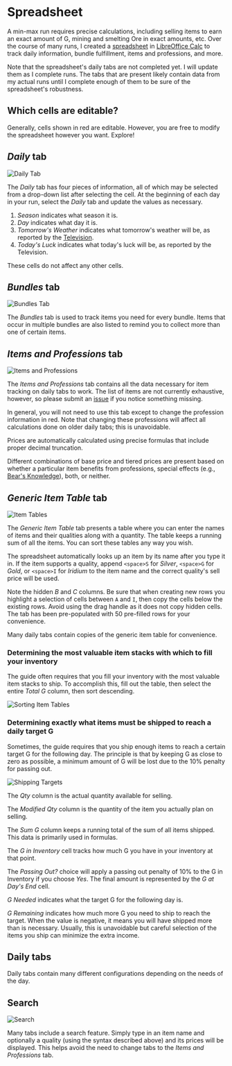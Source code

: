 # Spreadsheet

A min-max run requires precise calculations, including selling items to earn an exact amount of G, mining and smelting Ore in exact amounts, etc. Over the course of many runs, I created a [spreadsheet](min-max.ods) in [LibreOffice Calc](https://www.libreoffice.org/download/download) to track daily information, bundle fulfillment, items and professions, and more.

Note that the spreadsheet's daily tabs are not completed yet. I will update them as I complete runs. The tabs that are present likely contain data from my actual runs until I complete enough of them to be sure of the spreadsheet's robustness.

## Which cells are editable?

Generally, cells shown in red are editable. However, you are free to modify the spreadsheet however you want. Explore!

## *Daily* tab

![Daily Tab](images/daily-tab.png)

The *Daily* tab has four pieces of information, all of which may be selected from a drop-down list after selecting the cell. At the beginning of each day in your run, select the *Daily* tab and update the values as necessary.

1. *Season* indicates what season it is.
2. *Day* indicates what day it is.
3. *Tomorrow's Weather* indicates what tomorrow's weather will be, as reported by the [Television](https://stardewvalleywiki.com/Television).
4. *Today's Luck* indicates what today's luck will be, as reported by the Television.

These cells do not affect any other cells.

## *Bundles* tab

![Bundles Tab](images/bundles-tab.png)

The *Bundles* tab is used to track items you need for every bundle. Items that occur in multiple bundles are also listed to remind you to collect more than one of certain items.

## *Items and Professions* tab

![Items and Professions](images/items-and-professions-tab.png)

The *Items and Professions* tab contains all the data necessary for item tracking on daily tabs to work. The list of items are not currently exhaustive, however, so please submit an [issue](https://github.com/nathan-alden-sr/stardew-valley/issues) if you notice something missing.

In general, you will not need to use this tab except to change the profession information in red. Note that changing these professions will affect all calculations done on older daily tabs; this is unavoidable.

Prices are automatically calculated using precise formulas that include proper decimal truncation.

Different combinations of base price and tiered prices are present based on whether a particular item benefits from professions, special effects (e.g., [Bear's Knowledge](https://stardewvalleywiki.com/Bear%27s_Knowledge)), both, or neither.

## *Generic Item Table* tab

![Item Tables](images/generic-item-table-tab.png)

The *Generic Item Table* tab presents a table where you can enter the names of items and their qualities along with a quantity. The table keeps a running sum of all the items. You can sort these tables any way you wish.

The spreadsheet automatically looks up an item by its name after you type it in. If the item supports a quality, append `<space>S` for *Silver*, `<space>G` for *Gold*, or `<space>I` for *Iridium* to the item name and the correct quality's sell price will be used.

Note the hidden *B* and *C* columns. Be sure that when creating new rows you highlight a selection of cells between `A` and `I`, then copy the cells below the existing rows. Avoid using the drag handle as it does not copy hidden cells. The tab has been pre-populated with 50 pre-filled rows for your convenience.

Many daily tabs contain copies of the generic item table for convenience.

### Determining the most valuable item stacks with which to fill your inventory

The guide often requires that you fill your inventory with the most valuable item stacks to ship. To accomplish this, fill out the table, then select the entire *Total G* column, then sort descending.

![Sorting Item Tables](images/sorting-item-tables.png)

### Determining exactly what items must be shipped to reach a daily target G

Sometimes, the guide requires that you ship enough items to reach a certain target G for the following day. The principle is that by keeping G as close to zero as possible, a minimum amount of G will be lost due to the 10% penalty for passing out.

![Shipping Targets](images/shipping-targets.png)

The *Qty* column is the actual quantity available for selling.

The *Modified Qty* column is the quantity of the item you actually plan on selling.

The *Sum G* column keeps a running total of the sum of all items shipped. This data is primarily used in formulas.

The *G in Inventory* cell tracks how much G you have in your inventory at that point.

The *Passing Out?* choice will apply a passing out penalty of 10% to the G in Inventory if you choose *Yes*. The final amount is represented by the *G at Day's End* cell.

*G Needed* indicates what the target G for the following day is.

*G Remaining* indicates how much more G you need to ship to reach the target. When the value is negative, it means you will have shipped more than is necessary. Usually, this is unavoidable but careful selection of the items you ship can minimize the extra income.

## Daily tabs

Daily tabs contain many different configurations depending on the needs of the day.

## Search

![Search](images/search.png)

Many tabs include a search feature. Simply type in an item name and optionally a quality (using the syntax described above) and its prices will be displayed. This helps avoid the need to change tabs to the *Items and Professions* tab.
